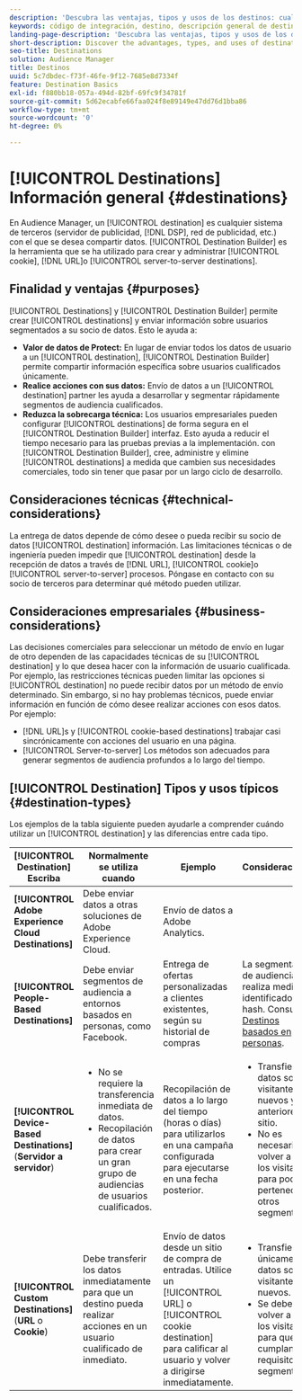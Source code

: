 ```yaml
---
description: 'Descubra las ventajas, tipos y usos de los destinos: cualquier sistema de terceros, como un servidor de publicidad o DSP, en que comparte datos. Utilice Destination Builder para crear y administrar destinos de servidor a servidor, direcciones URL o cookies.'
keywords: código de integración, destino, descripción general de destino, destino, destino, destino, destino, destino, destino, destino, destino, destino, destino, destino
landing-page-description: 'Descubra las ventajas, tipos y usos de los destinos: cualquier sistema de terceros, como un servidor de publicidad o DSP, en que comparte datos. Utilice Destination Builder para crear y administrar destinos de servidor a servidor, direcciones URL o cookies.'
short-description: Discover the advantages, types, and uses of destinations – any third-party system, such as an ad server or DSP, where you share data. Use Destination Builder to create and manage cookies, URL, or server-to-server destinations.
seo-title: Destinations
solution: Audience Manager
title: Destinos
uuid: 5c7dbdec-f73f-46fe-9f12-7685e8d7334f
feature: Destination Basics
exl-id: f880bb18-057a-494d-82bf-69fc9f34781f
source-git-commit: 5d62ecabfe66faa024f8e89149e47dd76d1bba86
workflow-type: tm+mt
source-wordcount: '0'
ht-degree: 0%

---
```


# [!UICONTROL Destinations] Información general {#destinations}

En Audience Manager, un [!UICONTROL destination] es cualquier sistema de terceros (servidor de publicidad, [!DNL DSP], red de publicidad, etc.) con el que se desea compartir datos. [!UICONTROL Destination Builder] es la herramienta que se ha utilizado para crear y administrar [!UICONTROL cookie], [!DNL URL]o [!UICONTROL server-to-server destinations].

## Finalidad y ventajas {#purposes}

<!-- c_destinations.xml -->

[!UICONTROL Destinations] y [!UICONTROL Destination Builder] permite crear [!UICONTROL destinations] y enviar información sobre usuarios segmentados a su socio de datos. Esto le ayuda a:

* **Valor de datos de Protect:** En lugar de enviar todos los datos de usuario a un [!UICONTROL destination], [!UICONTROL Destination Builder] permite compartir información específica sobre usuarios cualificados únicamente.
* **Realice acciones con sus datos:** Envío de datos a un [!UICONTROL destination] partner les ayuda a desarrollar y segmentar rápidamente segmentos de audiencia cualificados.
* **Reduzca la sobrecarga técnica:** Los usuarios empresariales pueden configurar [!UICONTROL destinations] de forma segura en el [!UICONTROL Destination Builder] interfaz. Esto ayuda a reducir el tiempo necesario para las pruebas previas a la implementación. con [!UICONTROL Destination Builder], cree, administre y elimine [!UICONTROL destinations] a medida que cambien sus necesidades comerciales, todo sin tener que pasar por un largo ciclo de desarrollo.

## Consideraciones técnicas {#technical-considerations}

<!-- destination-delivery-methods.xml -->

La entrega de datos depende de cómo desee o pueda recibir su socio de datos [!UICONTROL destination] información. Las limitaciones técnicas o de ingeniería pueden impedir que [!UICONTROL destination] desde la recepción de datos a través de [!DNL URL], [!UICONTROL cookie]o [!UICONTROL server-to-server] procesos. Póngase en contacto con su socio de terceros para determinar qué método pueden utilizar.

## Consideraciones empresariales {#business-considerations}

Las decisiones comerciales para seleccionar un método de envío en lugar de otro dependen de las capacidades técnicas de su [!UICONTROL destination] y lo que desea hacer con la información de usuario cualificada. Por ejemplo, las restricciones técnicas pueden limitar las opciones si [!UICONTROL destination] no puede recibir datos por un método de envío determinado. Sin embargo, si no hay problemas técnicos, puede enviar información en función de cómo desee realizar acciones con esos datos. Por ejemplo:

* [!DNL URL]s y [!UICONTROL cookie-based destinations] trabajar casi sincrónicamente con acciones del usuario en una página.
* [!UICONTROL Server-to-server] Los métodos son adecuados para generar segmentos de audiencia profundos a lo largo del tiempo.

## [!UICONTROL Destination] Tipos y usos típicos {#destination-types}

Los ejemplos de la tabla siguiente pueden ayudarle a comprender cuándo utilizar un [!UICONTROL destination] y las diferencias entre cada tipo.

| [!UICONTROL Destination] Escriba | Normalmente se utiliza cuando | Ejemplo | Consideraciones |
|--- |--- |--- |--- |
| **[!UICONTROL Adobe Experience Cloud Destinations]** | Debe enviar datos a otras soluciones de Adobe Experience Cloud. | Envío de datos a Adobe Analytics. |  |
| **[!UICONTROL People-Based Destinations]** | Debe enviar segmentos de audiencia a entornos basados en personas, como Facebook. | Entrega de ofertas personalizadas a clientes existentes, según su historial de compras | La segmentación de audiencias se realiza mediante identificadores hash. Consulte [Destinos basados en personas](people-based-destinations-overview.md). |
| **[!UICONTROL Device-Based Destinations]** (**Servidor a servidor**) | <ul><li>No se requiere la transferencia inmediata de datos.</li><li>Recopilación de datos para crear un gran grupo de audiencias de usuarios cualificados.</li></ul> | Recopilación de datos a lo largo del tiempo (horas o días) para utilizarlos en una campaña configurada para ejecutarse en una fecha posterior. | <ul><li>Transfiere datos sobre visitantes nuevos y anteriores al sitio. </li><li>No es necesario volver a ver a los visitantes para poder pertenecer a otros segmentos.</li></ul> |
| **[!UICONTROL Custom Destinations]** (**URL** o **Cookie**) | Debe transferir los datos inmediatamente para que un destino pueda realizar acciones en un usuario cualificado de inmediato. | Envío de datos desde un sitio de compra de entradas. Utilice un [!UICONTROL URL] o [!UICONTROL cookie destination] para calificar al usuario y volver a dirigirse inmediatamente. | <ul><li>Transfiere únicamente datos sobre visitantes nuevos. </li><li>Se debe volver a ver a los visitantes para que cumplan los requisitos del segmento.</li></ul> |
